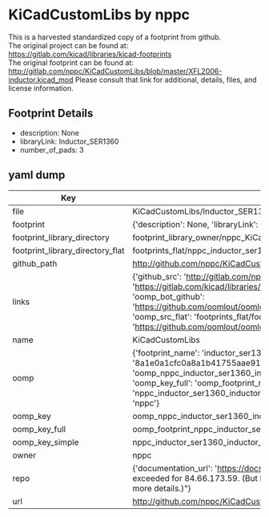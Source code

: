 # KiCadCustomLibs by nppc  
This is a harvested standardized copy of a footprint from github.  
The original project can be found at:  
https://gitlab.com/kicad/libraries/kicad-footprints  
The original footprint can be found at:
http://gitlab.com/nppc/KiCadCustomLibs/blob/master/XFL2006-inductor.kicad_mod
Please consult that link for additional, details, files, and license information.  
## Footprint Details
* description: None  
* libraryLink: Inductor_SER1360  
* number_of_pads: 3  
## yaml dump  
| Key | Value |  
| --- | --- |  
| file | KiCadCustomLibs/Inductor_SER1360.kicad_mod |  
| footprint | {'description': None, 'libraryLink': 'Inductor_SER1360', 'number_of_pads': 3} |  
| footprint_library_directory | footprint_library_owner/nppc_KiCadCustomLibs |  
| footprint_library_directory_flat | footprints_flat/nppc_inductor_ser1360_inductor_ser1360/working |  
| github_path | http://github.com/nppc/KiCadCustomLibs/blob/master/Inductor_SER1360.kicad_mod |  
| links | {'github_src': 'http://gitlab.com/nppc/KiCadCustomLibs/blob/master/XFL2006-inductor.kicad_mod', 'github_src_repo': 'https://gitlab.com/kicad/libraries/kicad-footprints', 'oomp_bot': 'footprints/nppc_inductor_ser1360_inductor_ser1360/working', 'oomp_bot_github': 'https://github.com/oomlout/oomlout_oomp_footprint_bot/tree/main/footprints/nppc_inductor_ser1360_inductor_ser1360/working', 'oomp_src_flat': 'footprints_flat/footprints_flat/nppc_inductor_ser1360_inductor_ser1360/working', 'oomp_src_flat_github': 'https://github.com/oomlout/oomlout_oomp_footprint_src/tree/main/footprints_flat/nppc_inductor_ser1360_inductor_ser1360/working'} |  
| name | KiCadCustomLibs |  
| oomp | {'footprint_name': 'inductor_ser1360', 'library_name': 'inductor_ser1360_kicad_mod', 'md5': '8a1e0a1cfc0a8a1b41755aae911c868b', 'md5_10': '8a1e0a1cfc', 'md5_5': '8a1e0', 'md5_6': '8a1e0a', 'oomp_key': 'oomp_nppc_inductor_ser1360_inductor_ser1360', 'oomp_key_extra': 'oomp_footprint_nppc_inductor_ser1360_inductor_ser1360', 'oomp_key_full': 'oomp_footprint_nppc_inductor_ser1360_inductor_ser1360_8a1e0a', 'oomp_key_simple': 'nppc_inductor_ser1360_inductor_ser1360', 'original_filename': 'KiCadCustomLibs/Inductor_SER1360.kicad_mod', 'owner_name': 'nppc'} |  
| oomp_key | oomp_nppc_inductor_ser1360_inductor_ser1360 |  
| oomp_key_full | oomp_footprint_nppc_inductor_ser1360_inductor_ser1360 |  
| oomp_key_simple | nppc_inductor_ser1360_inductor_ser1360 |  
| owner | nppc |  
| repo | {'documentation_url': 'https://docs.github.com/rest/overview/resources-in-the-rest-api#rate-limiting', 'message': "API rate limit exceeded for 84.66.173.59. (But here's the good news: Authenticated requests get a higher rate limit. Check out the documentation for more details.)"} |  
| url | http://github.com/nppc/KiCadCustomLibs |  

